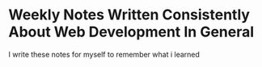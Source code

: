 # Weekly Notes Written Consistently About Web Development In General

I write these notes for myself to remember what i learned
